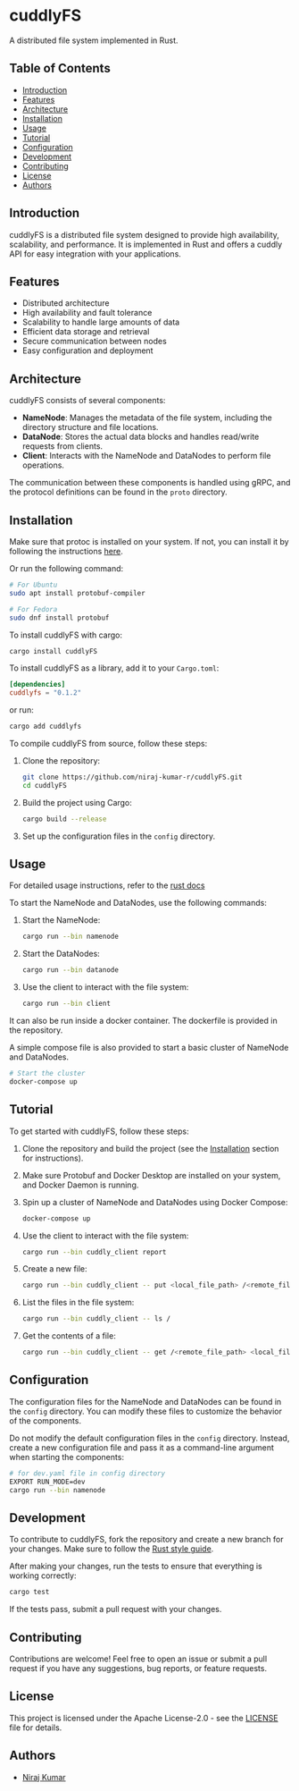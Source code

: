 # cuddlyFS

A distributed file system implemented in Rust.

## Table of Contents

-   [Introduction](#introduction)
-   [Features](#features)
-   [Architecture](#architecture)
-   [Installation](#installation)
-   [Usage](#usage)
-   [Tutorial](#tutorial)
-   [Configuration](#configuration)
-   [Development](#development)
-   [Contributing](#contributing)
-   [License](#license)
-   [Authors](#authors)

## Introduction

cuddlyFS is a distributed file system designed to provide high availability, scalability, and performance. It is implemented in Rust and offers a cuddly API for easy integration with your applications.

## Features

-   Distributed architecture
-   High availability and fault tolerance
-   Scalability to handle large amounts of data
-   Efficient data storage and retrieval
-   Secure communication between nodes
-   Easy configuration and deployment

## Architecture

cuddlyFS consists of several components:

-   **NameNode**: Manages the metadata of the file system, including the directory structure and file locations.
-   **DataNode**: Stores the actual data blocks and handles read/write requests from clients.
-   **Client**: Interacts with the NameNode and DataNodes to perform file operations.

The communication between these components is handled using gRPC, and the protocol definitions can be found in the `proto` directory.

## Installation

Make sure that protoc is installed on your system. If not, you can install it by following the instructions [here](https://grpc.io/docs/protoc-installation/).

Or run the following command:

```bash
# For Ubuntu
sudo apt install protobuf-compiler

# For Fedora
sudo dnf install protobuf
```

To install cuddlyFS with cargo:

```sh
cargo install cuddlyFS
```

To install cuddlyFS as a library, add it to your `Cargo.toml`:

```toml
[dependencies]
cuddlyfs = "0.1.2"
```

or run:

```sh
cargo add cuddlyfs
```

To compile cuddlyFS from source, follow these steps:

1. Clone the repository:

    ```sh
    git clone https://github.com/niraj-kumar-r/cuddlyFS.git
    cd cuddlyFS
    ```

2. Build the project using Cargo:

    ```sh
    cargo build --release
    ```

3. Set up the configuration files in the `config` directory.

## Usage

For detailed usage instructions, refer to the [rust docs](https://docs.rs/cuddlyfs/0.1.2/cuddlyfs/)

To start the NameNode and DataNodes, use the following commands:

1. Start the NameNode:

    ```sh
    cargo run --bin namenode
    ```

2. Start the DataNodes:

    ```sh
    cargo run --bin datanode
    ```

3. Use the client to interact with the file system:
    ```sh
    cargo run --bin client
    ```

It can also be run inside a docker container. The dockerfile is provided in the repository.

A simple compose file is also provided to start a basic cluster of NameNode and DataNodes.

```sh
# Start the cluster
docker-compose up
```

## Tutorial

To get started with cuddlyFS, follow these steps:

1. Clone the repository and build the project (see the [Installation](#installation) section for instructions).

2. Make sure Protobuf and Docker Desktop are installed on your system, and Docker Daemon is running.

3. Spin up a cluster of NameNode and DataNodes using Docker Compose:

    ```sh
    docker-compose up
    ```

4. Use the client to interact with the file system:

    ```sh
    cargo run --bin cuddly_client report
    ```

5. Create a new file:

    ```sh
    cargo run --bin cuddly_client -- put <local_file_path> /<remote_file_path>
    ```

6. List the files in the file system:

    ```sh
    cargo run --bin cuddly_client -- ls /
    ```

7. Get the contents of a file:

    ```sh
    cargo run --bin cuddly_client -- get /<remote_file_path> <local_file_path>
    ```

## Configuration

The configuration files for the NameNode and DataNodes can be found in the `config` directory. You can modify these files to customize the behavior of the components.

Do not modify the default configuration files in the `config` directory. Instead, create a new configuration file and pass it as a command-line argument when starting the components:

```sh
# for dev.yaml file in config directory
EXPORT RUN_MODE=dev
cargo run --bin namenode
```

## Development

To contribute to cuddlyFS, fork the repository and create a new branch for your changes. Make sure to follow the [Rust style guide](https://doc.rust-lang.org/1.0.0/style/).

After making your changes, run the tests to ensure that everything is working correctly:

```sh
cargo test
```

If the tests pass, submit a pull request with your changes.

## Contributing

Contributions are welcome! Feel free to open an issue or submit a pull request if you have any suggestions, bug reports, or feature requests.

## License

This project is licensed under the Apache License-2.0 - see the [LICENSE](LICENSE) file for details.

## Authors

-   [Niraj Kumar](https://github.com/niraj-kumar-r)
